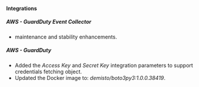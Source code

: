 
#### Integrations
##### AWS - GuardDuty Event Collector
- maintenance and stability enhancements.

##### AWS - GuardDuty
- Added the *Access Key* and *Secret Key* integration parameters to support credentials fetching object.
- Updated the Docker image to: *demisto/boto3py3:1.0.0.38419*.

